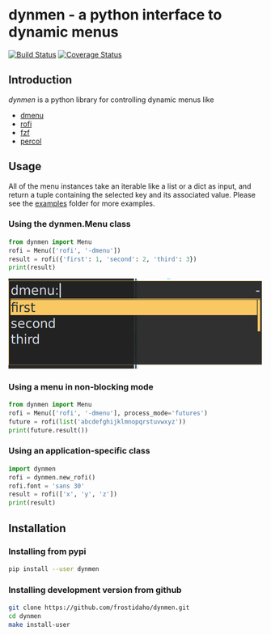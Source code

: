 # dynmen - a python interface to dynamic menus
[![Build Status](https://travis-ci.org/frostidaho/dynmen.svg?branch=develop)](https://travis-ci.org/frostidaho/dynmen)
[![Coverage Status](https://coveralls.io/repos/github/frostidaho/dynmen/badge.svg?branch=develop)](https://coveralls.io/github/frostidaho/dynmen?branch=develop)
## Introduction
*dynmen* is a python library for controlling dynamic menus like
* [dmenu](http://tools.suckless.org/dmenu/)
* [rofi](https://github.com/DaveDavenport/rofi)
* [fzf](https://github.com/junegunn/fzf)
* [percol](https://github.com/mooz/percol)

## Usage
All of the menu instances take an iterable like a
list or a dict as input, and return a tuple
containing the selected key and its associated value.
Please see the [examples](examples/) folder for more examples.

### Using the dynmen.Menu class
```python
from dynmen import Menu
rofi = Menu(['rofi', '-dmenu'])
result = rofi({'first': 1, 'second': 2, 'third': 3})
print(result)
```
![rofi dynmen.Menu example](dynmen_readme_rofi_ex.png "rofi dynmen.Menu example")

### Using a menu in non-blocking mode
```python
from dynmen import Menu
rofi = Menu(['rofi', '-dmenu'], process_mode='futures')
future = rofi(list('abcdefghijklmnopqrstuvwxyz'))
print(future.result())
```

### Using an application-specific class
```python
import dynmen
rofi = dynmen.new_rofi()
rofi.font = 'sans 30'
result = rofi(['x', 'y', 'z'])
print(result)
```
## Installation

### Installing from pypi
```bash
pip install --user dynmen
```

### Installing development version from github
```bash
git clone https://github.com/frostidaho/dynmen.git
cd dynmen
make install-user
```
